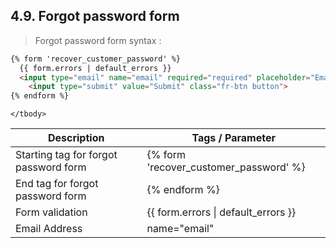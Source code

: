 ## 4.9. Forgot password form

> Forgot password form syntax :

```html
{% form 'recover_customer_password' %}
  {{ form.errors | default_errors }}
  <input type="email" name="email" required="required" placeholder="Email Address"/>
 	<input type="submit" value="Submit" class="fr-btn button">
{% endform %}
```

<table>
	<thead>
		<tr>
			<th>Description</th>
			<th>Tags / Parameter</th>
		</tr>
	</thead>
	<tbody>
		<tr>
			<td>Starting tag for forgot password form</td>
			<td>{% form 'recover_customer_password' %}</td>
		</tr>
		<tr>
			<td>End tag for forgot password form</td>
			<td>{% endform %}</td>
		</tr>
		<tr>
			<td>Form validation</td>
			<td>{{ form.errors | default_errors }}</td>
		</tr>
		<tr>
			<td>Email Address</td>
			<td>name="email"</td>
		</tr>
		
	</tbody>
</table>
